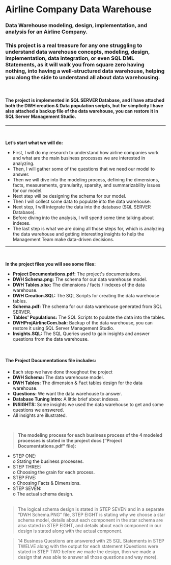 # Airline Company Data Warehouse
### Data Warehouse modeling, design, implementation, and analysis for an Airline Company.
### This project is a real treasure for any one struggling to understand data warehouse concepts, modeling, design, implementation, data integration, or even SQL DML Statements, as it will walk you from square zero having nothing, into having a well-structured data warehouse, helping you along the side to understand all about data warehousing.

<br>

#### The project is implemented in SQL SERVER Database, and I have attached both the DWH creation & Data population scripts, but for simplicity I have also attached a backup file of the data warehouse, you can restore it in SQL Server Management Studio.

---
<br>

**Let’s start what we will do:**
- First, I will do my research to understand how airline companies work and what are
the main business processes we are interested in analyzing.
- Then, I will gather some of the questions that we need our model to answer.
- Then we will dive into the modeling process, defining the dimensions, facts,
measurements, granularity, sparsity, and summarizability issues for our model.
- Next step will be designing the schema for our model.
- Then I will collect some data to populate into the data warehouse.
- Next step, I will integrate the data into the database (SQL SERVER Database).
- Before diving into the analysis, I will spend some time talking about indexes.
- The last step is what we are doing all those steps for, which is analyzing the data
warehouse and getting interesting insights to help the Management Team make
data-driven decisions.
---
<br>

**In the project files you will see some files:**
- **Project Documentations.pdf:** The project's documentations.
- **DWH Schema.png:** The schema for our data warehouse model.
- **DWH Tables.xlsx:** The dimensions / facts / indexes of the data warehouse.
- **DWH Creation.SQL:** The SQL Scripts for creating the data warehouse tables.
- **Schema.pdf:** The schema for our data warehouse generated from SQL SERVER.
- **Tables' Populations:** The SQL Scripts to poulate the data into the tables.
- **DWHProjAirlineCom.bak:** Backup of the data warehouse, you can restore it using SQL Server Management Studio.
- **Insights.SQL:** The SQL Queries used to gain insights and answer questions from the data warehouse.
<br>

#### The Project Documentations file includes:
- Each step we have done throughout the project 
- **DWH Schema:** The data warehouse model.
- **DWH Tables:** The dimension & Fact tables design for the data warehouse.
- **Questions:** We want the data warehouse to answer.
- **Database Tuning Intro:** A little brief about indexes.
- **INSIGHTS:** Some insights we used the data warehouse to get and some questions we answered.
- All insights are illustrated.

<br>

>**The modeling process for each business process of the 4 modeled processes is stated in the project docs (“Project Documentations.pdf” file):**
  -  STEP ONE:<br>
     o Stating the business processes.
  -  STEP THREE:<br>
     o Choosing the grain for each process.
  -  STEP FIVE:<br>
     o Choosing Facts & Dimensions.
  -  STEP SEVEN:<br>
     o The actual schema design.<br><br>

>The logical schema design is stated in STEP SEVEN and in a separate “DWH Schema.PNG” file, STEP EIGHT is stating why we choose a star schema model, details about each component in the star schema are also stated in STEP EIGHT, and details about each component in our design is stated along with the actual component.

> 14 Business Questions are answered with 25 SQL Statements in STEP TWELVE along with the output for each statement (Questions were stated in STEP TWO before we made the design, then we made a design that was able to answer all those questions and way more).
  
